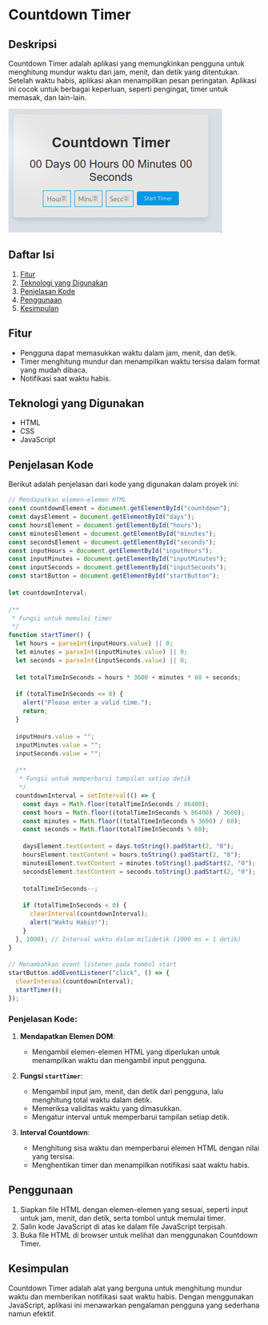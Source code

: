 # Countdown Timer

## Deskripsi

Countdown Timer adalah aplikasi yang memungkinkan pengguna untuk menghitung mundur waktu dari jam, menit, dan detik yang ditentukan. Setelah waktu habis, aplikasi akan menampilkan pesan peringatan. Aplikasi ini cocok untuk berbagai keperluan, seperti pengingat, timer untuk memasak, dan lain-lain.

![Screenshot Countdown Timer](image.png) <!-- Ganti dengan path gambar Anda -->

## Daftar Isi

1. [Fitur](#fitur)
2. [Teknologi yang Digunakan](#teknologi-yang-digunakan)
3. [Penjelasan Kode](#penjelasan-kode)
4. [Penggunaan](#penggunaan)
5. [Kesimpulan](#kesimpulan)

## Fitur

- Pengguna dapat memasukkan waktu dalam jam, menit, dan detik.
- Timer menghitung mundur dan menampilkan waktu tersisa dalam format yang mudah dibaca.
- Notifikasi saat waktu habis.

## Teknologi yang Digunakan

- HTML
- CSS
- JavaScript

## Penjelasan Kode

Berikut adalah penjelasan dari kode yang digunakan dalam proyek ini:

```javascript
// Mendapatkan elemen-elemen HTML
const countdownElement = document.getElementById("countdown");
const daysElement = document.getElementById("days");
const hoursElement = document.getElementById("hours");
const minutesElement = document.getElementById("minutes");
const secondsElement = document.getElementById("seconds");
const inputHours = document.getElementById("inputHours");
const inputMinutes = document.getElementById("inputMinutes");
const inputSeconds = document.getElementById("inputSeconds");
const startButton = document.getElementById("startButton");

let countdownInterval;

/**
 * Fungsi untuk memulai timer
 */
function startTimer() {
  let hours = parseInt(inputHours.value) || 0;
  let minutes = parseInt(inputMinutes.value) || 0;
  let seconds = parseInt(inputSeconds.value) || 0;

  let totalTimeInSeconds = hours * 3600 + minutes * 60 + seconds;

  if (totalTimeInSeconds <= 0) {
    alert("Please enter a valid time.");
    return;
  }

  inputHours.value = "";
  inputMinutes.value = "";
  inputSeconds.value = "";

  /**
   * Fungsi untuk memperbarui tampilan setiap detik
   */
  countdownInterval = setInterval(() => {
    const days = Math.floor(totalTimeInSeconds / 86400);
    const hours = Math.floor((totalTimeInSeconds % 86400) / 3600);
    const minutes = Math.floor((totalTimeInSeconds % 3600) / 60);
    const seconds = Math.floor(totalTimeInSeconds % 60);

    daysElement.textContent = days.toString().padStart(2, "0");
    hoursElement.textContent = hours.toString().padStart(2, "0");
    minutesElement.textContent = minutes.toString().padStart(2, "0");
    secondsElement.textContent = seconds.toString().padStart(2, "0");

    totalTimeInSeconds--;

    if (totalTimeInSeconds < 0) {
      clearInterval(countdownInterval);
      alert("Waktu Habis!");
    }
  }, 1000); // Interval waktu dalam milidetik (1000 ms = 1 detik)
}

// Menambahkan event listener pada tombol start
startButton.addEventListener("click", () => {
  clearInterval(countdownInterval);
  startTimer();
});
```

### Penjelasan Kode:

1. **Mendapatkan Elemen DOM**:

   - Mengambil elemen-elemen HTML yang diperlukan untuk menampilkan waktu dan mengambil input pengguna.

2. **Fungsi `startTimer`**:

   - Mengambil input jam, menit, dan detik dari pengguna, lalu menghitung total waktu dalam detik.
   - Memeriksa validitas waktu yang dimasukkan.
   - Mengatur interval untuk memperbarui tampilan setiap detik.

3. **Interval Countdown**:
   - Menghitung sisa waktu dan memperbarui elemen HTML dengan nilai yang tersisa.
   - Menghentikan timer dan menampilkan notifikasi saat waktu habis.

## Penggunaan

1. Siapkan file HTML dengan elemen-elemen yang sesuai, seperti input untuk jam, menit, dan detik, serta tombol untuk memulai timer.
2. Salin kode JavaScript di atas ke dalam file JavaScript terpisah.
3. Buka file HTML di browser untuk melihat dan menggunakan Countdown Timer.

## Kesimpulan

Countdown Timer adalah alat yang berguna untuk menghitung mundur waktu dan memberikan notifikasi saat waktu habis. Dengan menggunakan JavaScript, aplikasi ini menawarkan pengalaman pengguna yang sederhana namun efektif.
